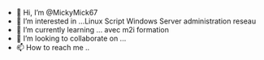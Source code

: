 - 👋 Hi, I’m @MickyMick67
- 👀 I’m interested in       ...Linux Script  Windows Server administration reseau
- 🌱 I’m currently learning ... avec m2i formation
- 💞️ I’m looking to collaborate on ...
- 📫 How to reach me ..
 
<!---
MickyMick67/MickyMick67 is a ✨ special ✨ repository because its `README.md` (this file) appears on your GitHub profile.
You can click the Preview link to take a look at your changes.
--->

